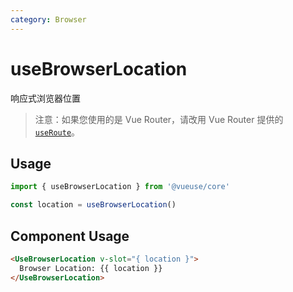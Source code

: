 ```yaml
---
category: Browser
---
```


# useBrowserLocation

响应式浏览器位置

> 注意：如果您使用的是 Vue Router，请改用 Vue Router 提供的 [`useRoute`](https://router.vuejs.org/guide/advanced/composition-api.html)。

## Usage

```js
import { useBrowserLocation } from '@vueuse/core'

const location = useBrowserLocation()
```

## Component Usage

```html
<UseBrowserLocation v-slot="{ location }">
  Browser Location: {{ location }}
</UseBrowserLocation>
```
